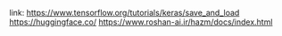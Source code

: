 link:
https://www.tensorflow.org/tutorials/keras/save_and_load
https://huggingface.co/
https://www.roshan-ai.ir/hazm/docs/index.html